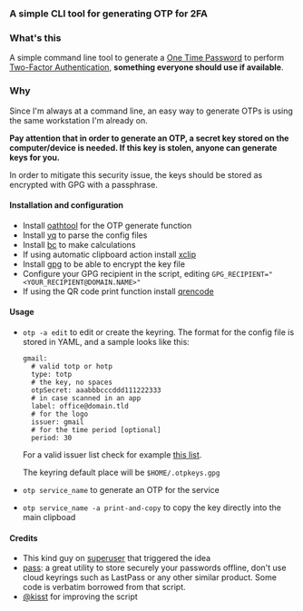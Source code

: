 ### A simple CLI tool for generating OTP for 2FA

### What's this

A simple command line tool to generate a [One Time Password](https://en.wikipedia.org/wiki/One-time_password) to perform [Two-Factor Authentication](https://en.wikipedia.org/wiki/Multi-factor_authentication), __something everyone should use if available__.

### Why

Since I'm always at a command line, an easy way to generate OTPs is using the same workstation I'm already on.

**Pay attention that in order to generate an OTP, a secret key stored on the computer/device is needed. If this key is stolen, anyone can generate keys for you.**

In order to mitigate this security issue, the keys should be stored as encrypted with GPG with a passphrase.

#### Installation and configuration
* Install [oathtool](http://www.nongnu.org/oath-toolkit) for the OTP generate function
* Install [yq](https://github.com/mikefarah/yq/releases) to parse the config files
* Install [bc](https://www.gnu.org/software/bc/) to make calculations
* If using automatic clipboard action install [xclip](https://linux.die.net/man/1/xclip)
* Install [gpg](https://gnupg.org) to be able to encrypt the key file
* Configure your GPG recipient in the script, editing `GPG_RECIPIENT="<YOUR_RECIPIENT@DOMAIN.NAME>"`
* If using the QR code print function install [qrencode](https://fukuchi.org/works/qrencode/index.html.en)

#### Usage
 - `otp -a edit` to edit or create the keyring.
    The format for the config file is stored in YAML, and a sample looks like this:
    ```
    gmail:
      # valid totp or hotp
      type: totp
      # the key, no spaces
      otpSecret: aaabbbcccddd111222333
      # in case scanned in an app
      label: office@domain.tld
      # for the logo
      issuer: gmail
      # for the time period [optional]
      period: 30
    ```
    For a valid issuer list check for example [this list](https://github.com/bilelmoussaoui/Authenticator/blob/master/data/data.json).

    The keyring default place will be `$HOME/.otpkeys.gpg`
 - `otp service_name` to generate an OTP for the service
 - `otp service_name -a print-and-copy` to copy the key directly into the main clipboad

#### Credits

 - This kind guy on [superuser](https://superuser.com/questions/462478/is-there-a-google-authenticator-desktop-client/853318#853318) that triggered the idea
 - [pass](https://linux.die.net/man/1/pass): a great utility to store securely your passwords offline, don't use cloud keyrings such as LastPass or any other similar product. Some code is verbatim borrowed from that script.
 - [@kisst](https://github.com/kisst) for improving the script
